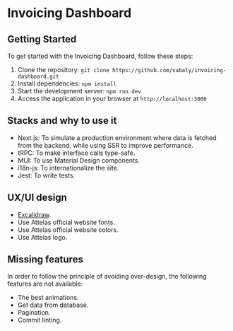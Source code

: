 # Invoicing Dashboard

## Getting Started

To get started with the Invoicing Dashboard, follow these steps:

1. Clone the repository: `git clone https://github.com/vabaly/invoicing-dashboard.git`
2. Install dependencies: `npm install`
3. Start the development server: `npm run dev`
4. Access the application in your browser at `http://localhost:3000`

## Stacks and why to use it

- Next.js: To simulate a production environment where data is fetched from the backend, while using SSR to improve performance.
- tRPC: To make interface calls type-safe.
- MUI: To use Material Design components.
- i18n-js: To internationalize the site.
- Jest: To write tests.

## UX/UI design

- [Excalidraw](https://excalidraw.com/#room=a0be4bc704a784b75250,OPUSCK9wMd_kHUW-u_-vfg).
- Use Attelas official website fonts.
- Use Attelas official website colors.
- Use Attelas logo.

## Missing features

In order to follow the principle of avoiding over-design, the following features are not available:

- The best animations.
- Get data from database.
- Pagination.
- Commit linting.
